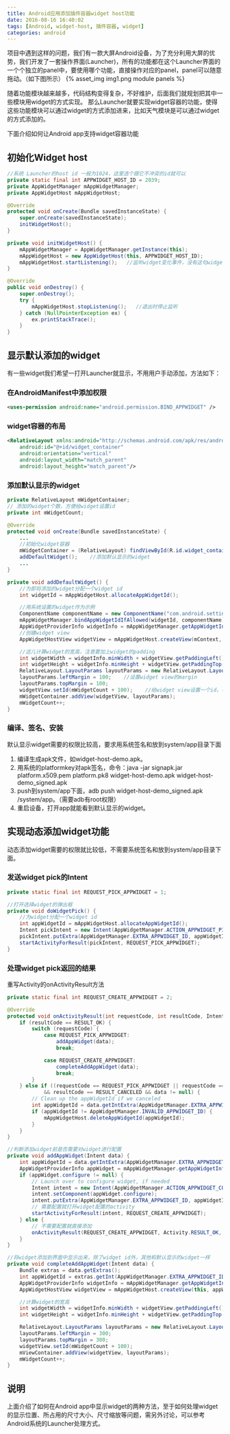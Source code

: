 ```yaml
---
title: Android应用添加插件容器widget host功能
date: 2016-08-16 16:40:02
tags: [Android, widget-host, 插件容器, widget]
categories: android
---
```


项目中遇到这样的问题，我们有一款大屏Android设备，为了充分利用大屏的优势，我们开发了一套操作界面(Launcher)，所有的功能都在这个Launcher界面的一个个独立的panel中，要使用哪个功能，直接操作对应的panel，panel可以随意拖动。（如下图所示）
{% asset_img img1.png module panels %}

随着功能模块越来越多，代码结构变得复杂，不好维护，后面我们就规划把其中一些模块用widget的方式实现。
那么Launcher就要实现widget容器的功能，使得这些功能模块可以通过widget的方式添加进来，比如天气模块是可以通过widget的方式添加的。

下面介绍如何让Android app支持widget容器功能

## 初始化Widget host

```java
//系统 Launcher的host id 一般为1024，这里选个跟它不冲突的id就可以
private static final int APPWIDGET_HOST_ID = 2039;
private AppWidgetManager mAppWidgetManager;
private AppWidgetHost mAppWidgetHost;

@Override
protected void onCreate(Bundle savedInstanceState) {
    super.onCreate(savedInstanceState);
    initWidgetHost();
}

private void initWidgetHost() {
    mAppWidgetManager = AppWidgetManager.getInstance(this);
    mAppWidgetHost = new AppWidgetHost(this, APPWIDGET_HOST_ID);
    mAppWidgetHost.startListening();   //监听widget变化事件，没有这句widget不能刷新
}

@Override
public void onDestroy() {
    super.onDestroy();
    try {
        mAppWidgetHost.stopListening();   //退出时停止监听
    } catch (NullPointerException ex) {
        ex.printStackTrace();
    }
}
```

## 显示默认添加的widget
有一些widget我们希望一打开Launcher就显示，不用用户手动添加，方法如下：

### 在AndroidManifest中添加权限
```xml
<uses-permission android:name="android.permission.BIND_APPWIDGET" />
```

### widget容器的布局
```xml
<RelativeLayout xmlns:android="http://schemas.android.com/apk/res/android"
    android:id="@+id/widget_container"
    android:orientation="vertical"
    android:layout_width="match_parent"
    android:layout_height="match_parent"/>
```

### 添加默认显示的widget
```java
private RelativeLayout mWidgetContainer;
// 添加的widget个数，方便给widget设置id
private int mWidgetCount;

@Override
protected void onCreate(Bundle savedInstanceState) {
    ...
    //初始化widget容器
    mWidgetContainer = (RelativeLayout) findViewById(R.id.widget_container);
    addDefaultWidget();    //添加默认显示的widget
    ...
}

private void addDefaultWidget() {
    //为即将添加的widget分配一个widget id
    int widgetId = mAppWidgetHost.allocateAppWidgetId();

    //用系统设置的widget作为示例
    ComponentName componentName = new ComponentName("com.android.settings", "com.android.settings.widget.SettingsAppWidgetProvider");
    mAppWidgetManager.bindAppWidgetIdIfAllowed(widgetId, componentName);
    AppWidgetProviderInfo widgetInfo = mAppWidgetManager.getAppWidgetInfo(widgetId);
    //创建widget view
    AppWidgetHostView widgetView = mAppWidgetHost.createView(mContext, widgetId, widgetInfo);

    //这儿计算widget的宽高，注意要加上widget的padding
    int widgetWidth = widgetInfo.minWidth + widgetView.getPaddingLeft() + widgetView.getPaddingRight();
    int widgetHeight = widgetInfo.minHeight + widgetView.getPaddingTop() + widgetView.getPaddingBottom();
    RelativeLayout.LayoutParams layoutParams = new RelativeLayout.LayoutParams(widgetWidth, widgetHeight);
    layoutParams.leftMargin = 100;    //设置widget view的margin
    layoutParams.topMargin = 100;
    widgetView.setId(mWidgetCount + 100);    //给widget view设置一个id，不设置的话widget不能更新
    mWidgetContainer.addView(widgetView, layoutParams);
    mWidgetCount++;
}

```

### 编译、签名、安装
默认显示widget需要的权限比较高，要求用系统签名和放到system/app目录下面
1. 编译生成apk文件，如widget-host-demo.apk。
2. 用系统的platformkey对apk签名，命令：java -jar signapk.jar platform.x509.pem platform.pk8 widget-host-demo.apk widget-host-demo_signed.apk
3. push到system/app下面，adb push widget-host-demo_signed.apk /system/app。（需要adb有root权限）
4. 重启设备，打开app就能看到默认显示的widget。

## 实现动态添加widget功能
动态添加widget需要的权限就比较低，不需要系统签名和放到system/app目录下面。

### 发送widget pick的Intent
```java
private static final int REQUEST_PICK_APPWIDGET = 1;

//打开选择widget的弹出框
private void doWidgetPick() {
    //为widget分配一个widget id
    int appWidgetId = mAppWidgetHost.allocateAppWidgetId();
    Intent pickIntent = new Intent(AppWidgetManager.ACTION_APPWIDGET_PICK);
    pickIntent.putExtra(AppWidgetManager.EXTRA_APPWIDGET_ID, appWidgetId);
    startActivityForResult(pickIntent, REQUEST_PICK_APPWIDGET);
}
```

### 处理widget pick返回的结果

重写Activity的onActivityResult方法

```java
private static final int REQUEST_CREATE_APPWIDGET = 2;

@Override
protected void onActivityResult(int requestCode, int resultCode, Intent data) {
    if (resultCode == RESULT_OK) {
        switch (requestCode) {
            case REQUEST_PICK_APPWIDGET:
                addAppWidget(data);
                break;

            case REQUEST_CREATE_APPWIDGET:
                completeAddAppWidget(data);
                break;
        }
    } else if ((requestCode == REQUEST_PICK_APPWIDGET || requestCode == REQUEST_CREATE_APPWIDGET)
            && resultCode == RESULT_CANCELED && data != null) {
        // Clean up the appWidgetId if we canceled
        int appWidgetId = data.getIntExtra(AppWidgetManager.EXTRA_APPWIDGET_ID, AppWidgetManager.INVALID_APPWIDGET_ID);
        if (appWidgetId != AppWidgetManager.INVALID_APPWIDGET_ID) {
            mAppWidgetHost.deleteAppWidgetId(appWidgetId);
        }
    }
}

//判断添加widget前是否需要对widget进行配置
private void addAppWidget(Intent data) {
    int appWidgetId = data.getIntExtra(AppWidgetManager.EXTRA_APPWIDGET_ID, -1);
    AppWidgetProviderInfo appWidget = mAppWidgetManager.getAppWidgetInfo(appWidgetId);
    if (appWidget.configure != null) {
        // Launch over to configure widget, if needed
        Intent intent = new Intent(AppWidgetManager.ACTION_APPWIDGET_CONFIGURE);
        intent.setComponent(appWidget.configure);
        intent.putExtra(AppWidgetManager.EXTRA_APPWIDGET_ID, appWidgetId);
        // 需要配置就打开widget配置的activity
        startActivityForResult(intent, REQUEST_CREATE_APPWIDGET);
    } else {
        // 不需要配置就直接添加
        onActivityResult(REQUEST_CREATE_APPWIDGET, Activity.RESULT_OK, data);
    }
}

//将widget添加到界面中显示出来，除了widget id外，其他和默认显示的widget一样
private void completeAddAppWidget(Intent data) {
    Bundle extras = data.getExtras();
    int appWidgetId = extras.getInt(AppWidgetManager.EXTRA_APPWIDGET_ID, -1);
    AppWidgetProviderInfo widgetInfo = mAppWidgetManager.getAppWidgetInfo(appWidgetId);
    AppWidgetHostView widgetView = mAppWidgetHost.createView(this, appWidgetId, widgetInfo);

    //计算widget的宽高
    int widgetWidth = widgetInfo.minWidth + widgetView.getPaddingLeft() + widgetView.getPaddingRight();
    int widgetHeight = widgetInfo.minHeight + widgetView.getPaddingTop() + widgetView.getPaddingBottom();

    RelativeLayout.LayoutParams layoutParams = new RelativeLayout.LayoutParams(widgetWidth, widgetHeight);
    layoutParams.leftMargin = 300;
    layoutParams.topMargin = 300;
    widgetView.setId(mWidgetCount + 100);
    mViewContainer.addView(widgetView, layoutParams);
    mWidgetCount++;
}


```

## 说明
上面介绍了如何在Android app中显示widget的两种方法，至于如何处理widget的显示位置、所占用的尺寸大小、尺寸缩放等问题，需另外讨论，可以参考Android系统的Launcher处理方式。
